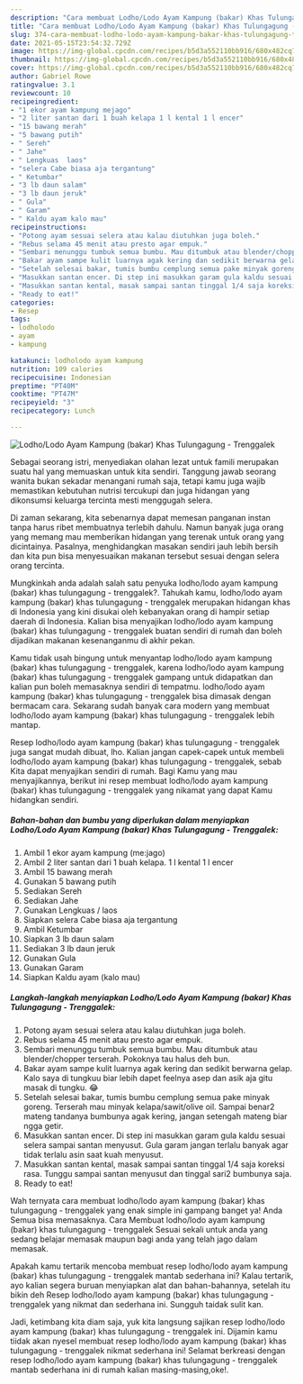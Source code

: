 ```yaml
---
description: "Cara membuat Lodho/Lodo Ayam Kampung (bakar) Khas Tulungagung - Trenggalek Sederhana Untuk Jualan"
title: "Cara membuat Lodho/Lodo Ayam Kampung (bakar) Khas Tulungagung - Trenggalek Sederhana Untuk Jualan"
slug: 374-cara-membuat-lodho-lodo-ayam-kampung-bakar-khas-tulungagung-trenggalek-sederhana-untuk-jualan
date: 2021-05-15T23:54:32.729Z
image: https://img-global.cpcdn.com/recipes/b5d3a552110bb916/680x482cq70/lodholodo-ayam-kampung-bakar-khas-tulungagung-trenggalek-foto-resep-utama.jpg
thumbnail: https://img-global.cpcdn.com/recipes/b5d3a552110bb916/680x482cq70/lodholodo-ayam-kampung-bakar-khas-tulungagung-trenggalek-foto-resep-utama.jpg
cover: https://img-global.cpcdn.com/recipes/b5d3a552110bb916/680x482cq70/lodholodo-ayam-kampung-bakar-khas-tulungagung-trenggalek-foto-resep-utama.jpg
author: Gabriel Rowe
ratingvalue: 3.1
reviewcount: 10
recipeingredient:
- "1 ekor ayam kampung mejago"
- "2 liter santan dari 1 buah kelapa 1 l kental 1 l encer"
- "15 bawang merah"
- "5 bawang putih"
- " Sereh"
- " Jahe"
- " Lengkuas  laos"
- "selera Cabe biasa aja tergantung"
- " Ketumbar"
- "3 lb daun salam"
- "3 lb daun jeruk"
- " Gula"
- " Garam"
- " Kaldu ayam kalo mau"
recipeinstructions:
- "Potong ayam sesuai selera atau kalau diutuhkan juga boleh."
- "Rebus selama 45 menit atau presto agar empuk."
- "Sembari menunggu tumbuk semua bumbu. Mau ditumbuk atau blender/chopper terserah. Pokoknya tau halus deh bun."
- "Bakar ayam sampe kulit luarnya agak kering dan sedikit berwarna gelap. Kalo saya di tungkuu biar lebih dapet feelnya asep dan asik aja gitu masak di tungku. 😂"
- "Setelah selesai bakar, tumis bumbu cemplung semua pake minyak goreng. Terserah mau minyak kelapa/sawit/olive oil. Sampai benar2 mateng tandanya bumbunya agak kering, jangan setengah mateng biar ngga getir."
- "Masukkan santan encer. Di step ini masukkan garam gula kaldu sesuai selera sampai santan menyusut. Gula garam jangan terlalu banyak agar tidak terlalu asin saat kuah menyusut."
- "Masukkan santan kental, masak sampai santan tinggal 1/4 saja koreksi rasa. Tunggu sampai santan menyusut dan tinggal sari2 bumbunya saja."
- "Ready to eat!"
categories:
- Resep
tags:
- lodholodo
- ayam
- kampung

katakunci: lodholodo ayam kampung 
nutrition: 109 calories
recipecuisine: Indonesian
preptime: "PT40M"
cooktime: "PT47M"
recipeyield: "3"
recipecategory: Lunch

---
```



![Lodho/Lodo Ayam Kampung (bakar) Khas Tulungagung - Trenggalek](https://img-global.cpcdn.com/recipes/b5d3a552110bb916/680x482cq70/lodholodo-ayam-kampung-bakar-khas-tulungagung-trenggalek-foto-resep-utama.jpg)

Sebagai seorang istri, menyediakan olahan lezat untuk famili merupakan suatu hal yang memuaskan untuk kita sendiri. Tanggung jawab seorang  wanita bukan sekadar menangani rumah saja, tetapi kamu juga wajib memastikan kebutuhan nutrisi tercukupi dan juga hidangan yang dikonsumsi keluarga tercinta mesti menggugah selera.

Di zaman  sekarang, kita sebenarnya dapat memesan panganan instan tanpa harus ribet membuatnya terlebih dahulu. Namun banyak juga orang yang memang mau memberikan hidangan yang terenak untuk orang yang dicintainya. Pasalnya, menghidangkan masakan sendiri jauh lebih bersih dan kita pun bisa menyesuaikan makanan tersebut sesuai dengan selera orang tercinta. 



Mungkinkah anda adalah salah satu penyuka lodho/lodo ayam kampung (bakar) khas tulungagung - trenggalek?. Tahukah kamu, lodho/lodo ayam kampung (bakar) khas tulungagung - trenggalek merupakan hidangan khas di Indonesia yang kini disukai oleh kebanyakan orang di hampir setiap daerah di Indonesia. Kalian bisa menyajikan lodho/lodo ayam kampung (bakar) khas tulungagung - trenggalek buatan sendiri di rumah dan boleh dijadikan makanan kesenanganmu di akhir pekan.

Kamu tidak usah bingung untuk menyantap lodho/lodo ayam kampung (bakar) khas tulungagung - trenggalek, karena lodho/lodo ayam kampung (bakar) khas tulungagung - trenggalek gampang untuk didapatkan dan kalian pun boleh memasaknya sendiri di tempatmu. lodho/lodo ayam kampung (bakar) khas tulungagung - trenggalek bisa dimasak dengan bermacam cara. Sekarang sudah banyak cara modern yang membuat lodho/lodo ayam kampung (bakar) khas tulungagung - trenggalek lebih mantap.

Resep lodho/lodo ayam kampung (bakar) khas tulungagung - trenggalek juga sangat mudah dibuat, lho. Kalian jangan capek-capek untuk membeli lodho/lodo ayam kampung (bakar) khas tulungagung - trenggalek, sebab Kita dapat menyajikan sendiri di rumah. Bagi Kamu yang mau menyajikannya, berikut ini resep membuat lodho/lodo ayam kampung (bakar) khas tulungagung - trenggalek yang nikamat yang dapat Kamu hidangkan sendiri.

<!--inarticleads1-->

##### Bahan-bahan dan bumbu yang diperlukan dalam menyiapkan Lodho/Lodo Ayam Kampung (bakar) Khas Tulungagung - Trenggalek:

1. Ambil 1 ekor ayam kampung (me:jago)
1. Ambil 2 liter santan dari 1 buah kelapa. 1 l kental 1 l encer
1. Ambil 15 bawang merah
1. Gunakan 5 bawang putih
1. Sediakan  Sereh
1. Sediakan  Jahe
1. Gunakan  Lengkuas / laos
1. Siapkan selera Cabe biasa aja tergantung
1. Ambil  Ketumbar
1. Siapkan 3 lb daun salam
1. Sediakan 3 lb daun jeruk
1. Gunakan  Gula
1. Gunakan  Garam
1. Siapkan  Kaldu ayam (kalo mau)




<!--inarticleads2-->

##### Langkah-langkah menyiapkan Lodho/Lodo Ayam Kampung (bakar) Khas Tulungagung - Trenggalek:

1. Potong ayam sesuai selera atau kalau diutuhkan juga boleh.
1. Rebus selama 45 menit atau presto agar empuk.
1. Sembari menunggu tumbuk semua bumbu. Mau ditumbuk atau blender/chopper terserah. Pokoknya tau halus deh bun.
1. Bakar ayam sampe kulit luarnya agak kering dan sedikit berwarna gelap. Kalo saya di tungkuu biar lebih dapet feelnya asep dan asik aja gitu masak di tungku. 😂
1. Setelah selesai bakar, tumis bumbu cemplung semua pake minyak goreng. Terserah mau minyak kelapa/sawit/olive oil. Sampai benar2 mateng tandanya bumbunya agak kering, jangan setengah mateng biar ngga getir.
1. Masukkan santan encer. Di step ini masukkan garam gula kaldu sesuai selera sampai santan menyusut. Gula garam jangan terlalu banyak agar tidak terlalu asin saat kuah menyusut.
1. Masukkan santan kental, masak sampai santan tinggal 1/4 saja koreksi rasa. Tunggu sampai santan menyusut dan tinggal sari2 bumbunya saja.
1. Ready to eat!




Wah ternyata cara membuat lodho/lodo ayam kampung (bakar) khas tulungagung - trenggalek yang enak simple ini gampang banget ya! Anda Semua bisa memasaknya. Cara Membuat lodho/lodo ayam kampung (bakar) khas tulungagung - trenggalek Sesuai sekali untuk anda yang sedang belajar memasak maupun bagi anda yang telah jago dalam memasak.

Apakah kamu tertarik mencoba membuat resep lodho/lodo ayam kampung (bakar) khas tulungagung - trenggalek mantab sederhana ini? Kalau tertarik, ayo kalian segera buruan menyiapkan alat dan bahan-bahannya, setelah itu bikin deh Resep lodho/lodo ayam kampung (bakar) khas tulungagung - trenggalek yang nikmat dan sederhana ini. Sungguh taidak sulit kan. 

Jadi, ketimbang kita diam saja, yuk kita langsung sajikan resep lodho/lodo ayam kampung (bakar) khas tulungagung - trenggalek ini. Dijamin kamu tiidak akan nyesel membuat resep lodho/lodo ayam kampung (bakar) khas tulungagung - trenggalek nikmat sederhana ini! Selamat berkreasi dengan resep lodho/lodo ayam kampung (bakar) khas tulungagung - trenggalek mantab sederhana ini di rumah kalian masing-masing,oke!.

